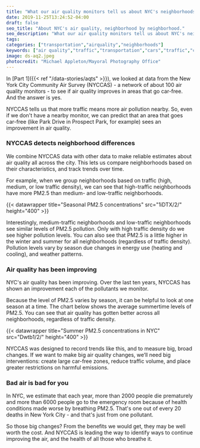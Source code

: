 ```yaml
---
title: "What our air quality monitors tell us about NYC's neighborhoods"
date: 2019-11-25T13:24:52-04:00
draft: false
seo_title: "About NYC's air quality, neighborhood by neighborhood."
seo_description: "What our air quality monitors tell us about NYC's neighborhoods."
tags: 
categories: ["transportation","airquality","neighborhoods"]
keywords: ["air quality","traffic","transportation","cars","traffic","car-free","carfree","pedestrians","cycling","bikes","biking","pollution","air pollution", "lungs","breathing"]
image: ds-aq2.jpeg
photocredit: "Michael Appleton/Mayoral Photography Office"
---
```


In [Part 1]({{< ref "/data-stories/aqts" >}}), we looked at data from the New York City Community Air Survey (NYCCAS) - a network of about 100 air quality monitors - to see if air quality improves in areas that go car-free. And the answer is yes.

NYCCAS tells us that more traffic means more air pollution nearby. So, even if we don't have a nearby monitor, we can predict that an area that goes car-free (like Park Drive in Prospect Park, for example) sees an improvement in air quality.

### NYCCAS detects neighborhood differences
We combine NYCCAS data with other data to make reliable estimates about air quality all across the city. This lets us compare neighborhoods based on their characteristics, and track trends over time.

For example, when we group neighborhoods based on traffic (high, medium, or low traffic density), we can see that high-traffic neighborhoods have more PM2.5 than medium- and low-traffic neighborhoods.

{{< datawrapper title="Seasonal PM2.5 concentrations" src="1iDTX/2/" height="400" >}}

Interestingly, medium-traffic neighborhoods and low-traffic neighborhoods see similar levels of PM2.5 pollution. Only with high traffic density do we see higher pollution levels. You can also see that PM2.5 is a little higher in the winter and summer for all neighborhoods (regardless of traffic density). Pollution levels vary by season due changes in energy use (heating and cooling), and weather patterns.

### Air quality has been improving
NYC's air quality has been improving. Over the last ten years, NYCCAS has shown an improvement each of the pollutants we monitor.

Because the level of PM2.5 varies by season, it can be helpful to look at one season at a time. The chart below shows the average summertime levels of PM2.5. You can see that air quality has gotten better across all neighborhoods, regardless of traffic density.

{{< datawrapper title="Summer PM2.5 concentrations in NYC" src="Dwtb1/2/" height="400" >}}

NYCCAS was designed to record trends like this, and to measure big, broad changes. If we want to make big air quality changes, we’ll need big interventions: create large car-free zones, reduce traffic volume, and place greater restrictions on harmful emissions.

### Bad air is bad for you
In NYC, we estimate that each year, more than 2000 people die prematurely and more than 6000 people go to the emergency room because of health conditions made worse by breathing PM2.5. That's one out of every 20 deaths in New York City - and that's just from one pollutant.

So those big changes? From the benefits we would get, they may be well worth the cost. And NYCCAS is leading the way to identify ways to continue improving the air, and the health of all those who breathe it.